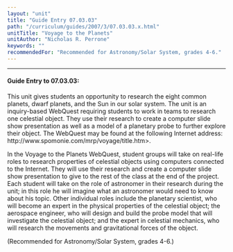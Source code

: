 ```yaml
---
layout: "unit"
title: "Guide Entry 07.03.03"
path: "/curriculum/guides/2007/3/07.03.03.x.html"
unitTitle: "Voyage to the Planets"
unitAuthor: "Nicholas R. Perrone"
keywords: ""
recommendedFor: "Recommended for Astronomy/Solar System, grades 4-6."
---
```

<body>
<hr/>
<h4>
Guide Entry to 07.03.03:
</h4>
<p>
This unit gives students an opportunity to research the eight common planets, dwarf planets, and the Sun in our solar system. The unit is an inquiry-based WebQuest requiring students to work in teams to research one celestial object. They use their research to create a computer slide show presentation as well as a model of a planetary probe to further explore their object. The WebQuest may be found at the following Internet address: http://www.spomonie.com/mrp/voyage/title.htm&gt;.
</p>
<p>
In the Voyage to the Planets WebQuest, student groups will take on real-life roles to research properties of celestial objects using computers connected to the Internet. They will use their research and create a computer slide show presentation to give to the rest of the class at the end of the project. Each student will take on the role of astronomer in their research during the unit; in this role he will imagine what an astronomer would need to know about his topic. Other individual roles include the planetary scientist, who will become an expert in the physical properties of the celestial object; the aerospace engineer, who will design and build the probe model that will investigate the celestial object; and the expert in celestial mechanics, who will research the movements and gravitational forces of the object.
</p>
<p>
(Recommended for Astronomy/Solar System, grades 4-6.)
</p>
</body>